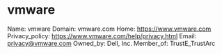 
# vmware

Name: vmware
Domain: vmware.com
Home: https://www.vmware.com
Privacy_policy: https://www.vmware.com/help/privacy.html
Email: privacy@vmware.com
Owned_by: Dell, Inc.
Member_of: TrustE_TrustArc
